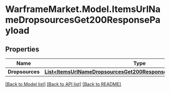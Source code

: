 # WarframeMarket.Model.ItemsUrlNameDropsourcesGet200ResponsePayload

## Properties

Name | Type | Description | Notes
------------ | ------------- | ------------- | -------------
**Dropsources** | [**List&lt;ItemsUrlNameDropsourcesGet200ResponsePayloadDropsourcesInner&gt;**](ItemsUrlNameDropsourcesGet200ResponsePayloadDropsourcesInner.md) |  | [optional] 

[[Back to Model list]](../README.md#documentation-for-models) [[Back to API list]](../README.md#documentation-for-api-endpoints) [[Back to README]](../README.md)

